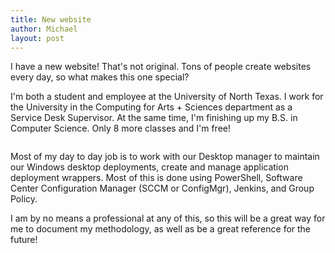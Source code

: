 ```yaml
---
title: New website
author: Michael
layout: post
---
```


I have a new website! That's not original. Tons of people create websites every day, so what makes this one special?

I'm both a student and employee at the University of North Texas. I work for the University in the Computing for Arts + Sciences department as a Service Desk Supervisor. At the same time, I'm finishing up my B.S. in Computer Science. Only 8 more classes and I'm free!

<span class="image center"><img src="{{ 'https://i.imgur.com/B6iARdo.gif' | relative_url }}" alt="" /></span>

Most of my day to day job is to work with our Desktop manager to maintain our Windows desktop deployments, create and manage application deployment wrappers. Most of this is done using PowerShell, Software Center Configuration Manager (SCCM or ConfigMgr), Jenkins, and Group Policy.

I am by no means a professional at any of this, so this will be a great way for me to document my methodology, as well as be a great reference for the future!